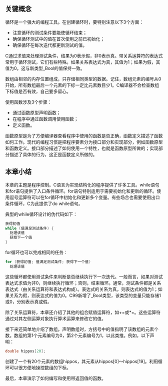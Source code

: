 ## 关键概念

循环是一个强大的编程工具。在创建循环时，要特别注意以下3个方面：

- 注意循环的测试条件要能使循环结束；
- 确保循环测试中的值在首次使用之前已初始化；
- 确保循环在每次迭代都更新测试的值。

C通过求值来处理测试条件，结果为0表示假，非0表示真。带关系运算符的表达式常用于循环测试，它们有些特殊。如果关系表达式为真，其值为1；如果为假，其值为0。这与新类型_Bool的值保持一致。

数组由相邻的内存位置组成，只存储相同类型的数据。记住，数组元素的编号从0开始，所有数组最后一个元素的下标一定比元素数目少1。C编译器不会检查数组下标值是否有效，自己要多留心。

使用函数涉及3个步骤：

- 通过函数原型声明函数；
- 在程序中通过函数调用使用函数；
- 定义函数。

函数原型是为了方便编译器查看程序中使用的函数是否正确，函数定义描述了函数如何工作。现代的编程习惯是把程序要素分为接口部分和实现部分，例如函数原型和函数定义。接口部分描述了如何使用一个特性，也就是函数原型所做的；实现部分描述了具体的行为，这正是函数定义所做的。

## 本章小结

本章的主题是程序控制。C语言为实现结构化的程序提供了许多工具。while语句和for语句提供了入口条件循环。for语句特别适用于需要初始化和更新的循环。使用逗号运算符可以在for循环中初始化和更新多个变量。有些场合也需要使用出口条件循环，C为此提供了do while语句。

典型的while循环设计的伪代码如下：

```c
获得初值 
while (值满足测试条件) {
  处理该值
  获取下一个值 
}
```

for循环也可以完成相同的任务：

```c
for (获得初值; 值满足测试条件; 获得下一个值) 
  处理该值
```

这些循环都使用测试条件来判断是否继续执行下一次迭代。一般而言，如果对测试表达式求值为非0，则继续执行循环；否则，结束循环。通常，测试条件都是关系表达式（由关系运算符和表达式构成）。表达式的关系为真，则表达式的值为1；如果关系为假，则表达式的值为0。C99新增了_Bool类型，该类型的变量只能存储1或0，分别表示真或假。

除了关系运算符，本章还介绍了其他的组合赋值运算符，如+=或*=。这些运算符通过对其左侧运算对象执行算术运算来修改它的值。

接下来还简单地介绍了数组。声明数组时，方括号中的值指明了该数组的元素个数。数组的第1个元素编号为0，第2个元素编号为1，以此类推。例如，以下声明：

```c
double hippos[20];
```

创建了一个有20个元素的数组hippos，其元素从hippos[0]～hippos[19]。利用循环可以很方便地操控数组的下标。

最后，本章演示了如何编写和使用带返回值的函数。